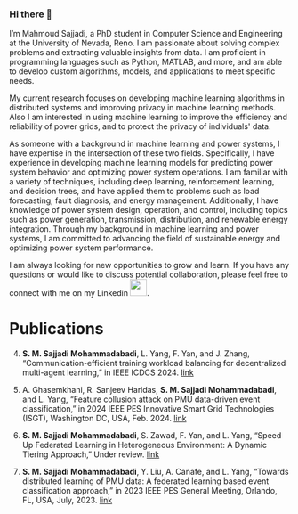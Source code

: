 ### Hi there 👋 

I’m Mahmoud Sajjadi, a PhD student in Computer Science and Engineering at the University of Nevada, Reno. I am passionate about solving complex problems and extracting valuable insights from data. I am proficient in programming languages such as Python, MATLAB, and more, and am able to develop custom algorithms, models, and applications to meet specific needs.

My current research focuses on developing machine learning algorithms in distributed systems and improving privacy in machine learning methods. Also I am interested in using machine learning to improve the efficiency and reliability of power grids, and to protect the privacy of individuals' data.

As someone with a background in machine learning and power systems, I have expertise in the intersection of these two fields. Specifically, I have experience in developing machine learning models for predicting power system behavior and optimizing power system operations. I am familiar with a variety of techniques, including deep learning, reinforcement learning, and decision trees, and have applied them to problems such as load forecasting, fault diagnosis, and energy management. Additionally, I have knowledge of power system design, operation, and control, including topics such as power generation, transmission, distribution, and renewable energy integration. Through my background in machine learning and power systems, I am committed to advancing the field of sustainable energy and optimizing power system performance.

I am always looking for new opportunities to grow and learn. If you have any questions or would like to discuss potential collaboration, please feel free to connect with me on my Linkedin <a href="https://www.linkedin.com/in/mahmoudsajjadi/"><img src="https://cdn-icons-png.flaticon.com/512/174/174857.png" width="30" height="30"></a>.





# Publications

4. **S. M. Sajjadi Mohammadabadi**, L. Yang, F. Yan, and J. Zhang, “Communication-efficient training workload balancing for decentralized multi-agent learning,” in IEEE ICDCS 2024. [link](https://arxiv.org/abs/2405.00839)

3. A. Ghasemkhani, R. Sanjeev Haridas, **S. M. Sajjadi Mohammadabadi**, and L. Yang, “Feature collusion attack on PMU data-driven event classification,” in 2024 IEEE PES Innovative Smart Grid Technologies (ISGT), Washington DC, USA, Feb. 2024. [link](https://ieeexplore.ieee.org/abstract/document/10454151)

2. **S. M. Sajjadi Mohammadabadi**, S. Zawad, F. Yan, and L. Yang, “Speed Up Federated Learning in Heterogeneous Environment: A Dynamic Tiering Approach,” Under review. [link](https://arxiv.org/abs/2312.05642)

1. **S. M. Sajjadi Mohammadabadi**, Y. Liu, A. Canafe, and L. Yang, “Towards distributed learning of PMU data: A federated learning based event classification approach,” in 2023 IEEE PES General Meeting, Orlando, FL, USA, July, 2023. [link](https://ieeexplore.ieee.org/abstract/document/10252920)









<!--
**mahmoudsajjadi/mahmoudsajjadi** is a ✨ _special_ ✨ repository because its `README.md` (this file) appears on your GitHub profile.

Here are some ideas to get you started:

- 🔭 I’m currently working on ...
- 🌱 I’m currently learning ...
- 👯 I’m looking to collaborate on ...
- 🤔 I’m looking for help with ...
- 💬 Ask me about ...
- 📫 How to reach me: ...
- 😄 Pronouns: ...
- ⚡ Fun fact: ...
-->
